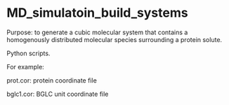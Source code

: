 # MD_simulatoin_build_systems

Purpose: to generate a cubic molecular system that contains a homogenously distributed molecular species surrounding a protein solute.

Python scripts.

For example:

prot.cor: protein coordinate file

bglc1.cor: BGLC unit coordinate file
